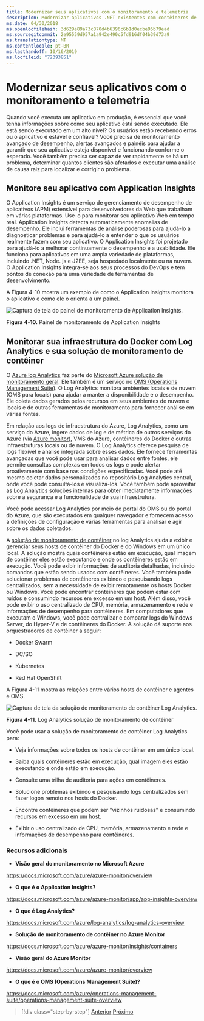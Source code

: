 ```yaml
---
title: Modernizar seus aplicativos com o monitoramento e telemetria
description: Modernizar aplicativos .NET existentes com contêineres de nuvem e Windows do Azure | Modernizar seus aplicativos com monitoramento e telemetria
ms.date: 04/30/2018
ms.openlocfilehash: 3d629e89a73c870d4b6396c6b1d0ecbe95b79ead
ms.sourcegitcommit: 2e95559d957a1a942e490c5fd916df04b39d73a9
ms.translationtype: MT
ms.contentlocale: pt-BR
ms.lasthandoff: 10/16/2019
ms.locfileid: "72393851"
---
```

# <a name="modernize-your-apps-with-monitoring-and-telemetry"></a>Modernizar seus aplicativos com o monitoramento e telemetria

Quando você executa um aplicativo em produção, é essencial que você tenha informações sobre como seu aplicativo está sendo executado. Ele está sendo executado em um alto nível? Os usuários estão recebendo erros ou o aplicativo é estável e confiável? Você precisa de monitoramento avançado de desempenho, alertas avançados e painéis para ajudar a garantir que seu aplicativo esteja disponível e funcionando conforme o esperado. Você também precisa ser capaz de ver rapidamente se há um problema, determinar quantos clientes são afetados e executar uma análise de causa raiz para localizar e corrigir o problema.

## <a name="monitor-your-application-with-application-insights"></a>Monitore seu aplicativo com Application Insights

O Application Insights é um serviço de gerenciamento de desempenho de aplicativos (APM) extensível para desenvolvedores da Web que trabalham em várias plataformas. Use-o para monitorar seu aplicativo Web em tempo real. Application Insights detecta automaticamente anomalias de desempenho. Ele inclui ferramentas de análise poderosas para ajudá-lo a diagnosticar problemas e para ajudá-lo a entender o que os usuários realmente fazem com seu aplicativo. O Application Insights foi projetado para ajudá-lo a melhorar continuamente o desempenho e a usabilidade. Ele funciona para aplicativos em uma ampla variedade de plataformas, incluindo .NET, Node. js e J2EE, seja hospedado localmente ou na nuvem. O Application Insights integra-se aos seus processos do DevOps e tem pontos de conexão para uma variedade de ferramentas de desenvolvimento.

A Figura 4-10 mostra um exemplo de como o Application Insights monitora o aplicativo e como ele o orienta a um painel.

![Captura de tela do painel de monitoramento de Application Insights.](./media/modernize-your-apps-with-monitoring-and-telemetry/application-insights-monitoring-dashboard.png)

**Figura 4-10.** Painel de monitoramento de Application Insights

## <a name="monitor-your-docker-infrastructure-with-log-analytics-and-its-container-monitoring-solution"></a>Monitorar sua infraestrutura do Docker com Log Analytics e sua solução de monitoramento de contêiner

O [Azure log Analytics](https://docs.microsoft.com/azure/log-analytics/log-analytics-overview) faz parte do [Microsoft Azure solução de monitoramento geral](https://docs.microsoft.com/azure/monitoring-and-diagnostics/monitoring-overview). Ele também é um serviço no [OMS (Operations Management Suite)](https://docs.microsoft.com/azure/operations-management-suite/operations-management-suite-overview). O Log Analytics monitora ambientes locais e de nuvem (OMS para locais) para ajudar a manter a disponibilidade e o desempenho. Ele coleta dados gerados pelos recursos em seus ambientes de nuvem e locais e de outras ferramentas de monitoramento para fornecer análise em várias fontes.

Em relação aos logs de infraestrutura do Azure, Log Analytics, como um serviço do Azure, ingere dados de log e de métrica de outros serviços do Azure (via [Azure monitor](https://docs.microsoft.com/azure/monitoring-and-diagnostics/monitoring-overview-azure-monitor)), VMS do Azure, contêineres do Docker e outras infraestruturas locais ou de nuvem. O Log Analytics oferece pesquisa de logs flexível e análise integrada sobre esses dados. Ele fornece ferramentas avançadas que você pode usar para analisar dados entre fontes, ele permite consultas complexas em todos os logs e pode alertar proativamente com base nas condições especificadas. Você pode até mesmo coletar dados personalizados no repositório Log Analytics central, onde você pode consultá-los e visualizá-los. Você também pode aproveitar as Log Analytics soluções internas para obter imediatamente informações sobre a segurança e a funcionalidade de sua infraestrutura.

Você pode acessar Log Analytics por meio do portal do OMS ou do portal do Azure, que são executados em qualquer navegador e fornecem acesso a definições de configuração e várias ferramentas para analisar e agir sobre os dados coletados.

A [solução de monitoramento de contêiner](https://docs.microsoft.com/azure/log-analytics/log-analytics-containers) no log Analytics ajuda a exibir e gerenciar seus hosts de contêiner do Docker e do Windows em um único local. A solução mostra quais contêineres estão em execução, qual imagem de contêiner eles estão executando e onde os contêineres estão em execução. Você pode exibir informações de auditoria detalhadas, incluindo comandos que estão sendo usados com contêineres. Você também pode solucionar problemas de contêineres exibindo e pesquisando logs centralizados, sem a necessidade de exibir remotamente os hosts Docker ou Windows. Você pode encontrar contêineres que podem estar com ruídos e consumindo recursos em excesso em um host. Além disso, você pode exibir o uso centralizado de CPU, memória, armazenamento e rede e informações de desempenho para contêineres. Em computadores que executam o Windows, você pode centralizar e comparar logs do Windows Server, do Hyper-V e de contêineres do Docker. A solução dá suporte aos orquestradores de contêiner a seguir:

- Docker Swarm

- DC/SO

- Kubernetes

- Red Hat OpenShift

A Figura 4-11 mostra as relações entre vários hosts de contêiner e agentes e OMS.

![Captura de tela da solução de monitoramento de contêiner Log Analytics.](./media/modernize-your-apps-with-monitoring-and-telemetry/log-analytics-container-monitoring-solution.png)

**Figura 4-11.** Log Analytics solução de monitoramento de contêiner

Você pode usar a solução de monitoramento de contêiner Log Analytics para:

- Veja informações sobre todos os hosts de contêiner em um único local.

- Saiba quais contêineres estão em execução, qual imagem eles estão executando e onde estão em execução.

- Consulte uma trilha de auditoria para ações em contêineres.

- Solucione problemas exibindo e pesquisando logs centralizados sem fazer logon remoto nos hosts do Docker.

- Encontre contêineres que podem ser "vizinhos ruidosas" e consumindo recursos em excesso em um host.

- Exibir o uso centralizado de CPU, memória, armazenamento e rede e informações de desempenho para contêineres.

### <a name="additional-resources"></a>Recursos adicionais

- **Visão geral do monitoramento no Microsoft Azure**

<https://docs.microsoft.com/azure/azure-monitor/overview>

- **O que é o Application Insights?**

<https://docs.microsoft.com/azure/azure-monitor/app/app-insights-overview>

- **O que é Log Analytics?**

<https://docs.microsoft.com/azure/log-analytics/log-analytics-overview>

- **Solução de monitoramento de contêiner no Azure Monitor**

<https://docs.microsoft.com/azure/azure-monitor/insights/containers>

- **Visão geral do Azure Monitor**

<https://docs.microsoft.com/azure/azure-monitor/overview>

- **O que é o OMS (Operations Management Suite)?**

<https://docs.microsoft.com/azure/operations-management-suite/operations-management-suite-overview>

>[!div class="step-by-step"]
>[Anterior](build-resilient-services-ready-for-the-cloud-embrace-transient-failures-in-the-cloud.md)
>[Próximo](life-cycle-ci-cd-pipelines-devops-tools.md)
